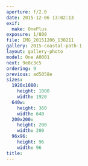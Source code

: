 ```yaml
---
aperture: f/2.0
date: 2015-12-06 13:02:13
exif:
  make: OnePlus
exposure: 1/800
file: IMG_20151206_130211
gallery: 2015-coastal-path-1
layout: gallery-photo
model: One A0001
next: 9e8c3c5
ordering: 9
previous: ad5058e
sizes:
  1920x1080:
    height: 1080
    width: 1920
  640w:
    height: 360
    width: 640
  200x200:
    height: 200
    width: 200
  96x96:
    height: 96
    width: 96
title: 
---
```


